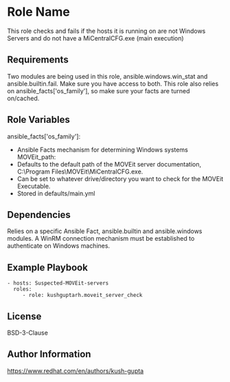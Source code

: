 Role Name
=========

This role checks and fails if the hosts it is running on are not Windows Servers and do not have a MiCentralCFG.exe (main execution) 


Requirements
------------

Two modules are being used in this role, ansible.windows.win_stat and ansible.builtin.fail. Make sure you have access to both. This role also relies on ansible_facts['os_family'], so make sure your facts are turned on/cached.

Role Variables
--------------

ansible_facts['os_family']:
  - Ansible Facts mechanism for determining Windows systems
MOVEit_path: 
  - Defaults to the default path of the MOVEit server documentation, C:\Program Files\MOVEit\MiCentralCFG.exe. 
  - Can be set to whatever drive/directory you want to check for the MOVEit Executable. 
  - Stored in defaults/main.yml

Dependencies
------------

Relies on a specific Ansible Fact, ansible.builtin and ansible.windows modules. A WinRM connection mechanism must be established to authenticate on Windows machines.

Example Playbook
----------------

    - hosts: Suspected-MOVEit-servers
      roles:
         - role: kushguptarh.moveit_server_check

License
-------

BSD-3-Clause

Author Information
------------------

https://www.redhat.com/en/authors/kush-gupta